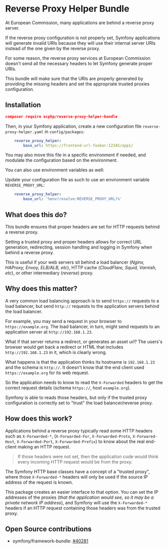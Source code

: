 # Reverse Proxy Helper Bundle

At European Commission, many applications are behind a reverse proxy server.

If the reverse proxy configuration is not properly set, Symfony applications
will generate invalid URIs because they will use their internal server URIs
instead of the one given by the reverse proxy.

For some reason, the reverse proxy services at European Commission doesn't send
all the necessary headers to let Symfony generate proper URIs.

This bundle will make sure that the URIs are properly generated by providing the
missing headers and set the appropriate trusted proxies configuration.

## Installation

```json
composer require ecphp/reverse-proxy-helper-bundle
```

Then, in your Symfony application, create a new configuration file `reverse-proxy-helper.yaml` in `config/packages`:

```yaml
    reverse_proxy_helper:
        base_url: https://frontend-url-foobar:12345/app1/
```

You may also move this file in a specific environment if needed,
and modulate the configuration based on the environment.

You can also use environment variables as well:

Update your configuration file as such to use an environment variable `REVERSE_PROXY_URL`:

```yaml
    reverse_proxy_helper:
        base_url: '%env(resolve:REVERSE_PROXY_URL)%'
```

## What does this do?

This bundle ensures that proper headers are set for HTTP requests behind a reverse proxy.

Setting a trusted proxy and proper headers allows for correct URL generation, redirecting,
session handling and logging in Symfony when behind a reverse proxy.

This is useful if your web servers sit behind a load balancer (*Nginx, HAProxy, Envoy, ELB/ALB, etc*),
HTTP cache (*CloudFlare, Squid, Varnish, etc*), or other intermediary (*reverse*) proxy.

## Why does this matter?

A very common load balancing approach is to send `https://` requests to a load balancer, but send `http://` requests to the application servers behind the load balancer.

For example, you may send a request in your browser to `https://example.org`. The load balancer, in turn, might send requests to an application server at `http://192.168.1.23`.

What if that server returns a redirect, or generates an asset url? The users's browser would get back a redirect or HTML that includes `http://192.168.1.23` in it, which is clearly wrong.

What happens is that the application thinks its hostname is `192.168.1.23` and the schema is `http://`. It doesn't know that the end client used `https://example.org` for its web request.

So the application needs to know to read the `X-Forwarded` headers to get the correct request details
(schema `https://`, host `example.org`).

Symfony is able to reads those headers, but only if the trusted proxy configuration is correctly set to "trust" the load balancer/reverse proxy.

## How does this work?

Applications behind a reverse proxy typically read some HTTP headers such as `X-Forwarded-*`, (`X-Forwarded-For`, `X-Forwarded-Proto`, `X-Forwared-Host`, `X-Forwarded-Port`, `X-Forwarded-Prefix`)
to know about the real end-client making an HTTP request.

> If those headers were not set, then the application code would think every
> incoming HTTP request would be from the proxy.

The Symfony HTTP base classes have a concept of a "trusted proxy", where those `X-Forwarded-*`
headers will only be used if the source IP address of the request is known.

This package creates an easier interface to that option. You can set the IP addresses of the proxies
(*that the application would see, so it may be a private network IP address*), and Symfony will use
the `X-Forwarded-*` headers if an HTTP request containing those headers was from the trusted proxy.

## Open Source contributions

* symfony/framework-bundle: [#40281][http pr 40281]


[http pr 40281]: https://github.com/symfony/symfony/pull/40281
